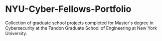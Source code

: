 # NYU-Cyber-Fellows-Portfolio
Collection of graduate school projects completed for Master's degree in Cybersecurity at the Tandon Graduate School of Engineering at New York University.
